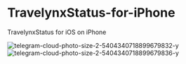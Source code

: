 # TravelynxStatus-for-iPhone
TravelynxStatus for iOS on iPhone

![telegram-cloud-photo-size-2-5404340718899679832-y](https://github.com/lolalagay/TravelynxStatus-for-iPhone/assets/77240684/76fac0c4-0bae-4957-ba88-06b8f19fe223)
![telegram-cloud-photo-size-2-5404340718899679836-y](https://github.com/lolalagay/TravelynxStatus-for-iPhone/assets/77240684/f6b427d5-22ab-4ee7-afa3-f2d20d6e81d0)
